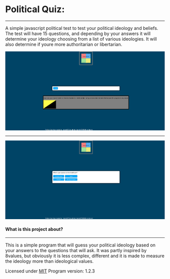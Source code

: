 # Political Quiz:
---

A simple javascript political test to test your political ideology and beliefs.
The test will have 15 questions, and depending by your answers it will determine your ideology choosing from a list of various ideologies.
It will also determine if youre more authoritarian or libertarian.

![Program_Screenshot](imgs/program_screenshots/Program_screenshot1.PNG)

---


![Program_Screenshot](imgs/program_screenshots/Program_screenshot2.PNG)

#### What is this project about?

---
This is a simple program that will guess your political ideology based on your answers to the questions that will ask.
It was partly inspired by 8values, but obviously it is less complex, different and it is made to measure the ideology more than ideological values.

Licensed under [MIT](LICENSE)
Program version: 1.2.3



